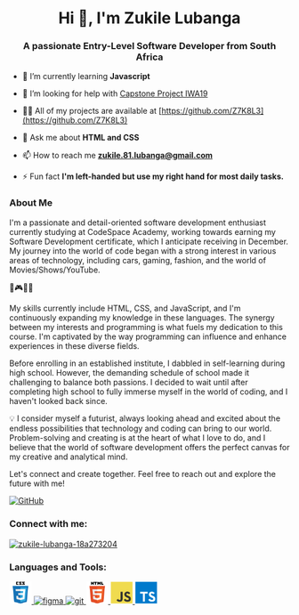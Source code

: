 <h1 align="center">Hi 👋, I'm Zukile Lubanga</h1>
<h3 align="center">A passionate Entry-Level Software Developer from South Africa</h3>

- 🌱 I’m currently learning **Javascript**

- 🤝 I’m looking for help with [Capstone Project IWA19](https://github.com/Z7K8L3/ZUKLUB194_FTOW2306_ZukileLubanga_IWA_IWA19)

- 👨‍💻 All of my projects are available at [https://github.com/Z7K8L3](https://github.com/Z7K8L3)

- 💬 Ask me about **HTML and CSS**

- 📫 How to reach me **zukile.81.lubanga@gmail.com**

- ⚡ Fun fact **I'm left-handed but use my right hand for most daily tasks.**

<h3 align="left">About Me</h3>
<p align="left">
I'm a passionate and detail-oriented software development enthusiast currently studying at CodeSpace Academy, working towards earning my Software Development certificate, which I anticipate receiving in December. My journey into the world of code began with a strong interest in various areas of technology, including cars, gaming, fashion, and the world of Movies/Shows/YouTube.

🚗🎮👕🎥

My skills currently include HTML, CSS, and JavaScript, and I'm continuously expanding my knowledge in these languages. The synergy between my interests and programming is what fuels my dedication to this course. I'm captivated by the way programming can influence and enhance experiences in these diverse fields.

Before enrolling in an established institute, I dabbled in self-learning during high school. However, the demanding schedule of school made it challenging to balance both passions. I decided to wait until after completing high school to fully immerse myself in the world of coding, and I haven't looked back since.

💡 I consider myself a futurist, always looking ahead and excited about the endless possibilities that technology and coding can bring to our world. Problem-solving and creating is at the heart of what I love to do, and I believe that the world of software development offers the perfect canvas for my creative and analytical mind.

Let's connect and create together. Feel free to reach out and explore the future with me!

[![GitHub](https://img.shields.io/badge/Find%20me%20on-GitHub-brightgreen)](https://github.com/Z7K8L3)
</p>


<h3 align="left">Connect with me:</h3>
<p align="left">
<a href="https://linkedin.com/in/zukile-lubanga-18a273204" target="blank"><img align="center" src="https://raw.githubusercontent.com/rahuldkjain/github-profile-readme-generator/master/src/images/icons/Social/linked-in-alt.svg" alt="zukile-lubanga-18a273204" height="30" width="40" /></a>
</p>

<h3 align="left">Languages and Tools:</h3>
<p align="left"> <a href="https://www.w3schools.com/css/" target="_blank" rel="noreferrer"> <img src="https://raw.githubusercontent.com/devicons/devicon/master/icons/css3/css3-original-wordmark.svg" alt="css3" width="40" height="40"/> </a> <a href="https://www.figma.com/" target="_blank" rel="noreferrer"> <img src="https://www.vectorlogo.zone/logos/figma/figma-icon.svg" alt="figma" width="40" height="40"/> </a> <a href="https://git-scm.com/" target="_blank" rel="noreferrer"> <img src="https://www.vectorlogo.zone/logos/git-scm/git-scm-icon.svg" alt="git" width="40" height="40"/> </a> <a href="https://www.w3.org/html/" target="_blank" rel="noreferrer"> <img src="https://raw.githubusercontent.com/devicons/devicon/master/icons/html5/html5-original-wordmark.svg" alt="html5" width="40" height="40"/> </a> <a href="https://developer.mozilla.org/en-US/docs/Web/JavaScript" target="_blank" rel="noreferrer"> <img src="https://raw.githubusercontent.com/devicons/devicon/master/icons/javascript/javascript-original.svg" alt="javascript" width="40" height="40"/> </a> <a href="https://www.typescriptlang.org/" target="_blank" rel="noreferrer"> <img src="https://raw.githubusercontent.com/devicons/devicon/master/icons/typescript/typescript-original.svg" alt="typescript" width="40" height="40"/> </a> </p>
